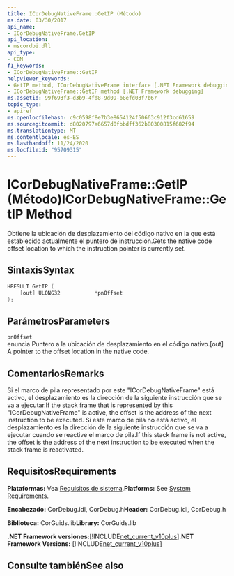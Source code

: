 ```yaml
---
title: ICorDebugNativeFrame::GetIP (Método)
ms.date: 03/30/2017
api_name:
- ICorDebugNativeFrame.GetIP
api_location:
- mscordbi.dll
api_type:
- COM
f1_keywords:
- ICorDebugNativeFrame::GetIP
helpviewer_keywords:
- GetIP method, ICorDebugNativeFrame interface [.NET Framework debugging]
- ICorDebugNativeFrame::GetIP method [.NET Framework debugging]
ms.assetid: 99f693f3-d3b9-4fd8-9d09-b8efd03f7b67
topic_type:
- apiref
ms.openlocfilehash: c9c0598f8e7b3e8654124f50663c912f3cd61659
ms.sourcegitcommit: d8020797a6657d0fbbdff362b80300815f682f94
ms.translationtype: MT
ms.contentlocale: es-ES
ms.lasthandoff: 11/24/2020
ms.locfileid: "95709315"
---
```

# <a name="icordebugnativeframegetip-method"></a><span data-ttu-id="d3ce4-102">ICorDebugNativeFrame::GetIP (Método)</span><span class="sxs-lookup"><span data-stu-id="d3ce4-102">ICorDebugNativeFrame::GetIP Method</span></span>

<span data-ttu-id="d3ce4-103">Obtiene la ubicación de desplazamiento del código nativo en la que está establecido actualmente el puntero de instrucción.</span><span class="sxs-lookup"><span data-stu-id="d3ce4-103">Gets the native code offset location to which the instruction pointer is currently set.</span></span>  
  
## <a name="syntax"></a><span data-ttu-id="d3ce4-104">Sintaxis</span><span class="sxs-lookup"><span data-stu-id="d3ce4-104">Syntax</span></span>  
  
```cpp  
HRESULT GetIP (  
    [out] ULONG32           *pnOffset  
);  
```  
  
## <a name="parameters"></a><span data-ttu-id="d3ce4-105">Parámetros</span><span class="sxs-lookup"><span data-stu-id="d3ce4-105">Parameters</span></span>  

 `pnOffset`  
 <span data-ttu-id="d3ce4-106">enuncia Puntero a la ubicación de desplazamiento en el código nativo.</span><span class="sxs-lookup"><span data-stu-id="d3ce4-106">[out] A pointer to the offset location in the native code.</span></span>  
  
## <a name="remarks"></a><span data-ttu-id="d3ce4-107">Comentarios</span><span class="sxs-lookup"><span data-stu-id="d3ce4-107">Remarks</span></span>  

 <span data-ttu-id="d3ce4-108">Si el marco de pila representado por este "ICorDebugNativeFrame" está activo, el desplazamiento es la dirección de la siguiente instrucción que se va a ejecutar.</span><span class="sxs-lookup"><span data-stu-id="d3ce4-108">If the stack frame that is represented by this "ICorDebugNativeFrame" is active, the offset is the address of the next instruction to be executed.</span></span> <span data-ttu-id="d3ce4-109">Si este marco de pila no está activo, el desplazamiento es la dirección de la siguiente instrucción que se va a ejecutar cuando se reactive el marco de pila.</span><span class="sxs-lookup"><span data-stu-id="d3ce4-109">If this stack frame is not active, the offset is the address of the next instruction to be executed when the stack frame is reactivated.</span></span>  
  
## <a name="requirements"></a><span data-ttu-id="d3ce4-110">Requisitos</span><span class="sxs-lookup"><span data-stu-id="d3ce4-110">Requirements</span></span>  

 <span data-ttu-id="d3ce4-111">**Plataformas:** Vea [Requisitos de sistema](../../get-started/system-requirements.md).</span><span class="sxs-lookup"><span data-stu-id="d3ce4-111">**Platforms:** See [System Requirements](../../get-started/system-requirements.md).</span></span>  
  
 <span data-ttu-id="d3ce4-112">**Encabezado:** CorDebug.idl, CorDebug.h</span><span class="sxs-lookup"><span data-stu-id="d3ce4-112">**Header:** CorDebug.idl, CorDebug.h</span></span>  
  
 <span data-ttu-id="d3ce4-113">**Biblioteca:** CorGuids.lib</span><span class="sxs-lookup"><span data-stu-id="d3ce4-113">**Library:** CorGuids.lib</span></span>  
  
 <span data-ttu-id="d3ce4-114">**.NET Framework versiones:**[!INCLUDE[net_current_v10plus](../../../../includes/net-current-v10plus-md.md)]</span><span class="sxs-lookup"><span data-stu-id="d3ce4-114">**.NET Framework Versions:** [!INCLUDE[net_current_v10plus](../../../../includes/net-current-v10plus-md.md)]</span></span>  
  
## <a name="see-also"></a><span data-ttu-id="d3ce4-115">Consulte también</span><span class="sxs-lookup"><span data-stu-id="d3ce4-115">See also</span></span>

